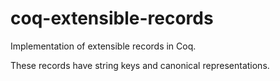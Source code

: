 # coq-extensible-records
Implementation of extensible records in Coq.

These records have string keys and canonical representations.
